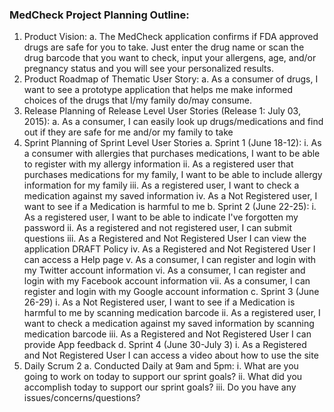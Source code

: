 
### MedCheck Project Planning Outline:
1. Product Vision:
a. The MedCheck application confirms if FDA approved drugs are safe for you to
take. Just enter the drug name or scan the drug barcode that you want to check,
input your allergens, age, and/or pregnancy status and you will see your
personalized results.
2. Product Roadmap of Thematic User Story:
a. As a consumer of drugs, I want to see a prototype application that helps me
make informed choices of the drugs that I/my family do/may consume.
3. Release Planning of Release Level User Stories (Release 1: July 03, 2015):
a. As a consumer, I can easily look up drugs/medications and find out if they are
safe for me and/or my family to take
4. Sprint Planning of Sprint Level User Stories
a. Sprint 1 (June 18-12):
i. As a consumer with allergies that purchases medications, I want to be
able to register with my allergy information
ii. As a registered user that purchases medications for my family, I want to
be able to include allergy information for my family
iii. As a registered user, I want to check a medication against my saved
information
iv. As a Not Registered user, I want to see if a Medication is harmful to me
b. Sprint 2 (June 22-25):
i. As a registered user, I want to be able to indicate I've forgotten my
password
ii. As a registered and not registered user, I can submit questions
iii. As a Registered and Not Registered User I can view the application
DRAFT Policy
iv. As a Registered and Not Registered User I can access a Help page
v. As a consumer, I can register and login with my Twitter account
information
vi. As a consumer, I can register and login with my Facebook account
information
vii. As a consumer, I can register and login with my Google account
information
c. Sprint 3 (June 26-29)
i. As a Not Registered user, I want to see if a Medication is harmful to me
by scanning medication barcode
ii. As a registered user, I want to check a medication against my saved
information by scanning medication barcode
iii. As a Registered and Not Registered User I can provide App feedback
d. Sprint 4 (June 30-July 3)
i. As a Registered and Not Registered User I can access a video about how
to use the site
5. Daily Scrum
2
a. Conducted Daily at 9am and 5pm:
i. What are you going to work on today to support our sprint goals?
ii. What did you accomplish today to support our sprint goals?
iii. Do you have any issues/concerns/questions?
